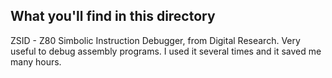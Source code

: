 ## What you'll find in this directory ##
ZSID - Z80 Simbolic Instruction Debugger, from Digital Research. Very useful to debug assembly programs. I used it several times and it saved me many hours.